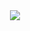 <div align="center">
  <img src="https://capsule-render.vercel.app/api?type=soft&color=0:%2C100:7e7f91&height=150&text=🍎앳솝%20아요%20과제용🍎&animation=&fontColor=ffffff&fontSize=50" />
</div>
